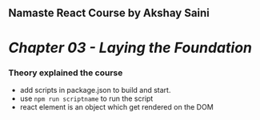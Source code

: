 ## Namaste React Course by Akshay Saini

# _Chapter 03 - Laying the Foundation_

### Theory explained the course

- add scripts in package.json to build and start.
- use `npm run scriptname` to run the script
- react element is an object which get rendered on the DOM

